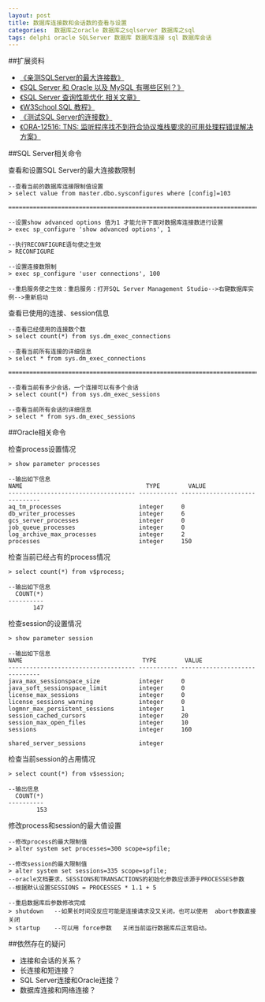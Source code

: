 ```yaml
---
layout: post
title: 数据库连接数和会话数的查看与设置
categories:  数据库之oracle 数据库之sqlserver 数据库之sql
tags: delphi oracle SQLServer 数据库 数据库连接 sql 数据库会话
---
```


##扩展资料

* [《亲测SQLServer的最大连接数》](http://www.cnblogs.com/wlb/archive/2012/04/08/2437617.html)
* [《SQL Server 和 Oracle 以及 MySQL 有哪些区别？》](https://www.zhihu.com/question/19866767)
* [《SQL Server 查询性能优化 相关文章》](http://www.cnblogs.com/xcsn/p/4929724.html)
* [《W3School SQL 教程》](http://www.w3school.com.cn/sql/index.asp)
* [《测试SQL Server的连接数》](http://www.xumenger.com/sqlserver-conn-20160606/)
* [《ORA-12516: TNS: 监听程序找不到符合协议堆栈要求的可用处理程错误解决方案》](http://www.cnblogs.com/dba_xiaoqi/archive/2010/11/01/1866472.html)

##SQL Server相关命令

查看和设置SQL Server的最大连接数限制

```
--查看当前的数据库连接限制值设置
> select value from master.dbo.sysconfigures where [config]=103

============================================================================================================

--设置show advanced options 值为1 才能允许下面对数据库连接数进行设置
> exec sp_configure 'show advanced options', 1

--执行RECONFIGURE语句使之生效
> RECONFIGURE

--设置连接数限制
> exec sp_configure 'user connections', 100

--重启服务使之生效：重启服务：打开SQL Server Management Studio-->右键数据库实例-->重新启动
```

查看已使用的连接、session信息

```
--查看已经使用的连接数个数
> select count(*) from sys.dm_exec_connections

--查看当前所有连接的详细信息
> select * from sys.dm_exec_connections

============================================================================================================

--查看当前有多少会话，一个连接可以有多个会话
> select count(*) from sys.dm_exec_sessions

--查看当前所有会话的详细信息
> select * from sys.dm_exec_sessions
```

##Oracle相关命令

检查process设置情况

```
> show parameter processes

--输出如下信息
NAME                                   TYPE        VALUE
------------------------------------ ----------- ------------------------------
aq_tm_processes                      integer     0
db_writer_processes                  integer     6
gcs_server_processes                 integer     0
job_queue_processes                  integer     0
log_archive_max_processes            integer     2
processes                            integer     150
```

检查当前已经占有的process情况

```
> select count(*) from v$process;

--输出如下信息
  COUNT(*)
----------
       147
```

检查session的设置情况

```
> show parameter session

--输出如下信息
NAME                                  TYPE        VALUE
------------------------------------ ----------- ------------------------------
java_max_sessionspace_size           integer     0
java_soft_sessionspace_limit         integer     0
license_max_sessions                 integer     0
license_sessions_warning             integer     0
logmnr_max_persistent_sessions       integer     1
session_cached_cursors               integer     20
session_max_open_files               integer     10
sessions                             integer     160

shared_server_sessions               integer
```

检查当前session的占用情况

```
> select count(*) from v$session;

--输出信息
  COUNT(*)
----------
        153
```

修改process和session的最大值设置

```
--修改process的最大限制值
> alter system set processes=300 scope=spfile;

--修改session的最大限制值
> alter system set sessions=335 scope=spfile;
--oracle文档要求，SESSIONS和TRANSACTIONS的初始化参数应该源于PROCESSES参数
--根据默认设置SESSIONS = PROCESSES * 1.1 + 5

--重启数据库后参数修改完成
> shutdown   --如果长时间没反应可能是连接请求没又关闭，也可以使用  abort参数直接关闭
> startup    --可以用 force参数   关闭当前运行数据库后正常启动。
```

##依然存在的疑问

* 连接和会话的关系？
* 长连接和短连接？
* SQL Server连接和Oracle连接？
* 数据库连接和网络连接？
